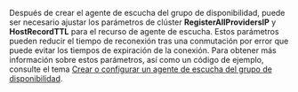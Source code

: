 Después de crear el agente de escucha del grupo de disponibilidad, puede ser necesario ajustar los parámetros de clúster **RegisterAllProvidersIP** y **HostRecordTTL** para el recurso de agente de escucha. Estos parámetros pueden reducir el tiempo de reconexión tras una conmutación por error que puede evitar los tiempos de expiración de la conexión. Para obtener más información sobre estos parámetros, así como un código de ejemplo, consulte el tema [Crear o configurar un agente de escucha del grupo de disponibilidad](https://msdn.microsoft.com/library/hh213080.aspx#MultiSubnetFailover).

<!---HONumber=August15_HO7-->